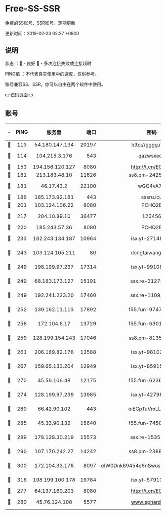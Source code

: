 # Free-SS-SSR

免费的SS账号、SSR账号，定期更新

更新时间：2019-02-23 02:27 +0800

## 说明

状态     ：🙂 - 良好 🙁 - 多次连接失败或连接超时

PING值   ：不代表真实使用中的速度，仅供参考。

账号兼容SS、SSR，你可以自由在两个软件中使用。

👉[扫码页面](https://liesauer.github.io/free-ss-ssr.github.io/)👈

## 账号

|-|PING|服务器|端口|密码|加密方式|区域|
|:----:|:----:|:-----:|-----:|:----:|:----:|:----:|
|🙂|113|54.180.147.134|20197|http://gggg.rocks|chacha20|KR|
|🙂|114|104.215.3.176|543|qazwsxedc|aes-256-gcm|JP|
|🙂|153|194.156.120.127|8080|http://t.cn/EGJIyrl|rc4-md5|RU|
|🙂|181|213.183.48.10|11626|ss8.pm-24251801|rc4-md5|RU|
|🙂|181|46.17.43.2|22100|wGQ4vA7D|aes-256-gcm|RU|
|🙂|186|185.173.92.181|443|sssru.icu|rc4-md5|RU|
|🙂|201|103.124.106.22|8080|PCHQ2E|rc4-md5|US|
|🙂|217|204.10.89.10|36477|123456|aes-256-cfb|US|
|🙂|220|185.243.57.36|8080|PCHQ2E|rc4-md5|US|
|🙂|233|162.243.134.187|10964|isx.yt-27148037|aes-256-cfb|US|
|🙂|243|103.124.105.211|80|dongtaiwang.com|aes-256-cfb|US|
|🙂|249|198.199.97.237|17314|isx.yt-99108938|aes-256-cfb|US|
|🙂|249|68.183.173.127|15191|ssx.re-31278035|aes-256-cfb|US|
|🙂|249|192.241.223.20|17460|ssx.re-11098249|aes-256-cfb|US|
|🙂|252|139.162.11.113|17892|f55.fun-97471497|aes-256-cfb|SG|
|🙂|258|172.104.6.17|13729|f55.fun-63016216|aes-256-cfb|US|
|🙂|259|128.199.154.243|17046|ss8.pm-81354782|aes-256-cfb|SG|
|🙂|261|206.189.82.176|13588|isx.yt-98102913|aes-256-cfb|SG|
|🙂|267|159.65.133.204|12949|isx.yt-85915065|aes-256-cfb|SG|
|🙂|270|45.56.106.48|12175|f55.fun-62365029|aes-256-cfb|US|
|🙂|274|128.199.97.239|13985|isx.yt-42798024|aes-256-cfb|SG|
|🙂|280|66.42.90.102|443|oiECpTuVmLLxk4Ts|aes-256-cfb|US|
|🙂|285|45.33.90.132|15640|f55.fun-74501505|aes-256-cfb|US|
|🙂|289|178.128.30.219|15573|ssx.re-15357088|aes-256-cfb|SG|
|🙂|290|107.170.242.27|14242|ss8.pm-23899495|aes-256-cfb|US|
|🙂|300|172.104.33.178|8097|eIW0Dnk69454e6nSwuspv9DmS201tQ0D|aes-256-cfb|SG|
|🙂|316|198.199.100.178|19784|isx.yt-57913223|aes-256-cfb|US|
|🙂|277|64.137.160.203|8080|http://t.cn/EGJIyrl|rc4-md5|CA|
|🙂|280|45.76.124.108|5577|www.sphard.com|aes-256-cfb|AU|
